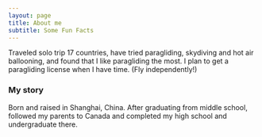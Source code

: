 ```yaml
---
layout: page
title: About me
subtitle: Some Fun Facts
---
```

Traveled solo trip 17 countries, have tried paragliding, skydiving and hot air ballooning, and found that I like paragliding the most. I plan to get a paragliding license when I have time. (Fly independently!)


### My story
Born and raised in Shanghai, China. After graduating from middle school, followed my parents to Canada and completed my high school and undergraduate there.

